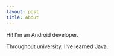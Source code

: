 ```yaml
---
layout: post
title: About
---
```


Hi! I'm an Android developer.

Throughout university, I've learned Java.